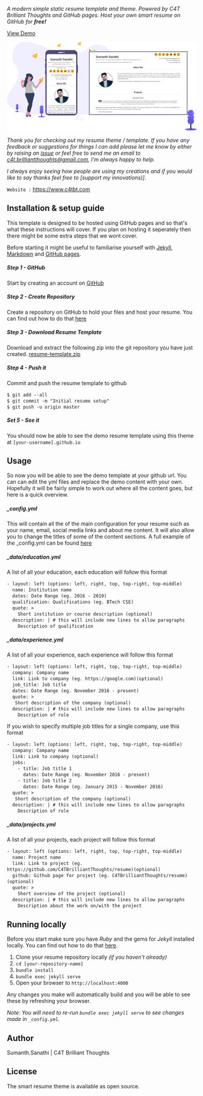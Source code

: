 
*A modern simple static resume template and theme. Powered by C4T Brilliant Thoughts and GitHub pages.*
*Host your own smart resume on GitHub for **free!***

[View Demo](https://www.sumanthsanathi.ga)

![img](images/smart_resumecard.png)

*Thank you for checking out my resume theme / template. If you have any feedback or suggestions for things I can add please let me know by either by raising an [issue](https://github.com/C4TBrilliantThoughts/resume/issues/new/choose) or feel free to send me an email to [c4t.brilliantthoughts@gmail.com](mailto:c4t.brilliantthoughts@gmail.com), I'm always happy to help.*

*I always enjoy seeing how people are using my creations and if you would like to say thanks feel free to [support my innovations)].*

```Website :``` https://www.c4tbt.com


## Installation & setup guide
This template is designed to be hosted using GitHub pages and so that's what these instructions will cover. If you plan on hosting it seperately then there might be some extra steps that we wont cover.

Before starting it might be useful to familiarise yourself with [Jekyll](https://jekyllrb.com/docs/home/), [Markdown](https://www.markdownguide.org/getting-started) and [GitHub pages](https://pages.github.com/).

##### Step 1 - GitHub
Start by creating an account on [GitHub](https://github.com/join)

##### Step 2 - Create Repository
Create a repository on GitHub to hold your files and host your resume. You can find out how to do that [here](https://pages.github.com/)

##### Step 3 - Download Resume Template
Download and extract the following zip into the git repository you have just created. [resume-template.zip](https://github.com/C4TBrilliantThoughts/resume/archive/master.zip)

##### Step 4 - Push it
Commit and push the resume template to github
```
$ git add --all
$ git commit -m "Initial resume setup"
$ git push -u origin master
```
##### Set 5 - See it
You should now be able to see the demo resume template using this theme at `[your-username].github.io`

## Usage

So now you will be able to see the demo template at your github url. You can can edit the yml files and replace the demo content with your own. Hopefully it will be fairly simple to work out where all the content goes, but here is a quick overview.

##### _config.yml
This will contain all the of the main configuration for your resume such as your name, email, social media links and about me content. It will also allow you to change the titles of some of the content sections.
A full example of the _config.yml can be found [here](https://github.com/C4TBrilliantThoughts/resume/blob/master/_config.yml)

##### _data/education.yml
A list of all your education, each education will follow this format
```
- layout: left (options: left, right, top, top-right, top-middle)
  name: Institution name
  dates: Date Range (eg. 2016 - 2019)
  qualification: Qualifications (eg. BTech CSE)
  quote: >
    Short institution or course description (optional)
  description: | # this will include new lines to allow paragraphs
    Description of qualification
```

##### _data/experience.yml
A list of all your experience, each experience will follow this format
```
- layout: left (options: left, right, top, top-right, top-middle)
  company: Company name
  link: Link to company (eg. https://google.com)(optional)
  job_title: Job title
  dates: Date Range (eg. November 2016 - present)
  quote: >
   Short description of the company (optional)
  description: | # this will include new lines to allow paragraphs
    Description of role
```

If you wish to specify multiple job titles for a single company, use this format
```
- layout: left (options: left, right, top, top-right, top-middle)
  company: Company name
  link: Link to company (optional)
  jobs:
    - title: Job title 1
      dates: Date Range (eg. November 2016 - present)
    - title: Job title 2
      dates: Date Range (eg. January 2015 - November 2016)
  quote: >
   Short description of the company (optional)
  description: | # this will include new lines to allow paragraphs
    Description of role
```

##### _data/projects.yml
A list of all your projects, each project will follow this format
```
- layout: left (options: left, right, top, top-right, top-middle)
  name: Project name
  link: Link to project (eg. https://github.com/C4TBrilliantThoughts/resume)(optional)
  github: Github page for project (eg. C4TBrilliantThoughts/resume)(optional)
  quote: >
    Short overview of the project (optional)
  description: | # this will include new lines to allow paragraphs
    Description about the work on/with the project
```

## Running locally

Before you start make sure you have *Ruby* and the gems for *Jekyll* installed locally. You can find out how to do that [here](https://jekyllrb.com/docs/installation/).

1. Clone your resume repository locally *(if you haven't already)*
2. `cd [your-repository-name]`
3. `bundle install`
4. `bundle exec jekyll serve`
5. Open your browser to `http://localhost:4000`

Any changes you make will automatically build and you will be able to see these by refreshing your browser.

*Note: You will need to re-run `bundle exec jekyll serve` to see changes made in `_config.yml`.*


## Author

Sumanth.Sanathi | C4T Brilliant Thoughts


## License

The smart resume theme is available as open source.

